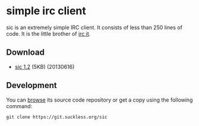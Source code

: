 simple irc client
=================
sic is an extremely simple IRC client. It consists of less than 250 lines of
code. It is the little brother of [irc it](/ii).

Download
--------
* [sic 1.2](//dl.suckless.org/tools/sic-1.2.tar.gz) (5KB) (20130616)

Development
-----------
You can [browse](//git.suckless.org/sic/) its source code repository or get a
copy using the following command:

	git clone https://git.suckless.org/sic

